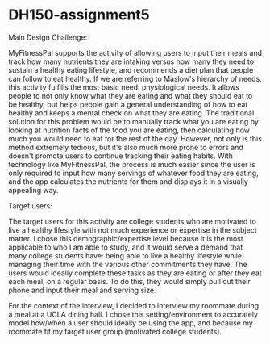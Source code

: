 # DH150-assignment5
Main Design Challenge:

MyFitnessPal supports the activity of allowing users to input their meals and track how many nutrients they are intaking versus how many they need to sustain a healthy eating lifestyle, and recommends a diet plan that people can follow to eat healthy. If we are referring to Maslow's hierarchy of needs, this activity fulfills the most basic need: physiological needs. It allows people to not only know what they are eating and what they should eat to be healthy, but helps people gain a general understanding of how to eat healthy and keeps a mental check on what they are eating. The traditional solution for this problem would be to manually track what you are eating by looking at nutrition facts of the food you are eating, then calculating how much you would need to eat for the rest of the day. However, not only is this method extremely tedious, but it's also much more prone to errors and doesn't promote users to continue tracking their eating habits. With technology like MyFitnessPal, the process is much easier since the user is only required to input how many servings of whatever food they are eating, and the app calculates the nutrients for them and displays it in a visually appealing way. 

Target users:

The target users for this activity are college students who are motivated to live a healthy lifestyle with not much experience or expertise in the subject matter. I chose this demographic/expertise level because it is the most applicable to who I am able to study, and it would serve a demand that many college students have: being able to live a healthy lifestyle while managing their time with the various other commitments they have. The users would ideally complete these tasks as they are eating or after they eat each meal, on a regular basis. To do this, they would simply pull out their phone and input their meal and serving size. 

For the context of the interview, I decided to interview my roommate during a meal at a UCLA dining hall. I chose this setting/environment to accurately model how/when a user should ideally be using the app, and because my roommate fit my target user group (motivated college students). 




